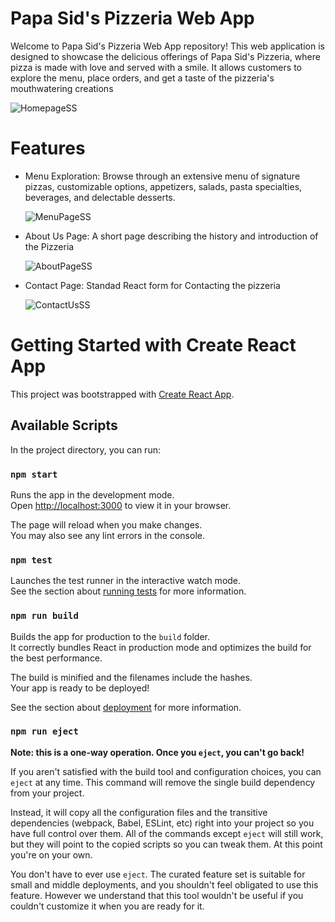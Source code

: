 # Papa Sid's Pizzeria Web App

Welcome to Papa Sid's Pizzeria Web App repository! This web application is designed to showcase the delicious offerings of Papa Sid's Pizzeria, where pizza is made with love and served with a smile. It allows customers to explore the menu, place orders, and get a taste of the pizzeria's mouthwatering creations

![HomepageSS](https://github.com/Siddhesh-Ballal/React-Pizzeria-Webapp-Frontend/assets/83124953/fc18916d-fe02-4b7e-9222-ff34c6a689d1)

# Features
<ul>
<li /> Menu Exploration: Browse through an extensive menu of signature pizzas, customizable options, appetizers, salads, pasta specialties, beverages, and delectable desserts. 

![MenuPageSS](https://github.com/Siddhesh-Ballal/React-Pizzeria-Webapp-Frontend/assets/83124953/7839fcf1-01e6-49ca-b76b-5e7ada7e3ef5)

<li /> About Us Page: A short page describing the history and introduction of the Pizzeria
  
![AboutPageSS](https://github.com/Siddhesh-Ballal/React-Pizzeria-Webapp-Frontend/assets/83124953/b73db566-5d90-4c74-a9e9-2a6127cafa25)

  
<li /> Contact Page: Standad React form for Contacting the pizzeria
  
![ContactUsSS](https://github.com/Siddhesh-Ballal/React-Pizzeria-Webapp-Frontend/assets/83124953/427a11ab-7b16-4544-86c6-8ea8921d7a31)
</ul>

# Getting Started with Create React App

This project was bootstrapped with [Create React App](https://github.com/facebook/create-react-app).

## Available Scripts

In the project directory, you can run:

### `npm start`

Runs the app in the development mode.\
Open [http://localhost:3000](http://localhost:3000) to view it in your browser.

The page will reload when you make changes.\
You may also see any lint errors in the console.

### `npm test`

Launches the test runner in the interactive watch mode.\
See the section about [running tests](https://facebook.github.io/create-react-app/docs/running-tests) for more information.

### `npm run build`

Builds the app for production to the `build` folder.\
It correctly bundles React in production mode and optimizes the build for the best performance.

The build is minified and the filenames include the hashes.\
Your app is ready to be deployed!

See the section about [deployment](https://facebook.github.io/create-react-app/docs/deployment) for more information.

### `npm run eject`

**Note: this is a one-way operation. Once you `eject`, you can't go back!**

If you aren't satisfied with the build tool and configuration choices, you can `eject` at any time. This command will remove the single build dependency from your project.

Instead, it will copy all the configuration files and the transitive dependencies (webpack, Babel, ESLint, etc) right into your project so you have full control over them. All of the commands except `eject` will still work, but they will point to the copied scripts so you can tweak them. At this point you're on your own.

You don't have to ever use `eject`. The curated feature set is suitable for small and middle deployments, and you shouldn't feel obligated to use this feature. However we understand that this tool wouldn't be useful if you couldn't customize it when you are ready for it.
